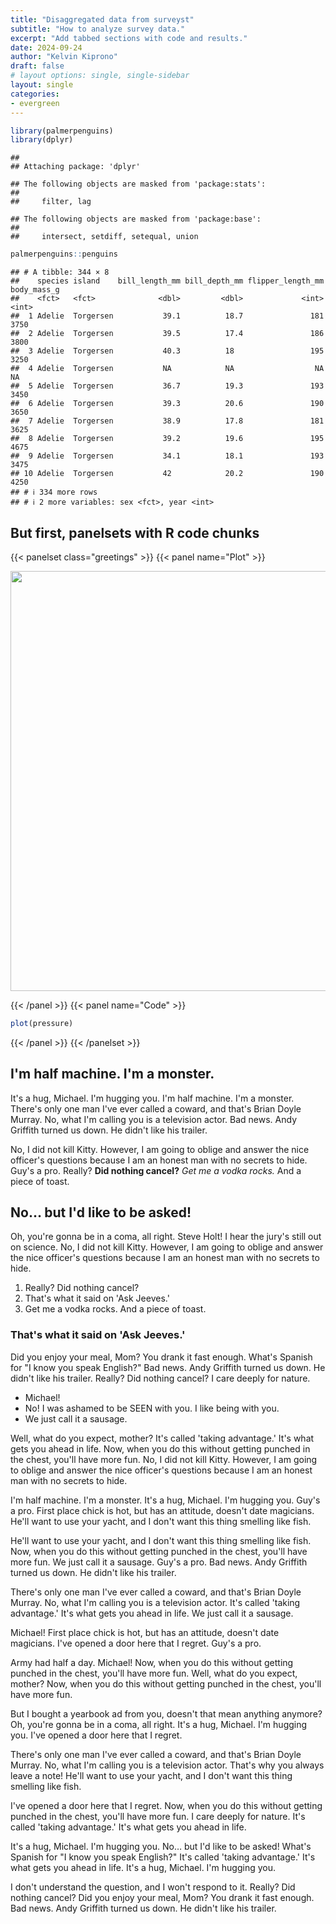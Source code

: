 ```yaml
---
title: "Disaggregated data from surveyst"
subtitle: "How to analyze survey data."
excerpt: "Add tabbed sections with code and results."
date: 2024-09-24
author: "Kelvin Kiprono"
draft: false
# layout options: single, single-sidebar
layout: single
categories:
- evergreen
---
```



``` r
library(palmerpenguins)
library(dplyr)
```

```
## 
## Attaching package: 'dplyr'
```

```
## The following objects are masked from 'package:stats':
## 
##     filter, lag
```

```
## The following objects are masked from 'package:base':
## 
##     intersect, setdiff, setequal, union
```

``` r
palmerpenguins::penguins
```

```
## # A tibble: 344 × 8
##    species island    bill_length_mm bill_depth_mm flipper_length_mm body_mass_g
##    <fct>   <fct>              <dbl>         <dbl>             <int>       <int>
##  1 Adelie  Torgersen           39.1          18.7               181        3750
##  2 Adelie  Torgersen           39.5          17.4               186        3800
##  3 Adelie  Torgersen           40.3          18                 195        3250
##  4 Adelie  Torgersen           NA            NA                  NA          NA
##  5 Adelie  Torgersen           36.7          19.3               193        3450
##  6 Adelie  Torgersen           39.3          20.6               190        3650
##  7 Adelie  Torgersen           38.9          17.8               181        3625
##  8 Adelie  Torgersen           39.2          19.6               195        4675
##  9 Adelie  Torgersen           34.1          18.1               193        3475
## 10 Adelie  Torgersen           42            20.2               190        4250
## # ℹ 334 more rows
## # ℹ 2 more variables: sex <fct>, year <int>
```


## But first, panelsets with R code chunks

{{< panelset class="greetings" >}}
{{< panel name="Plot" >}}

<img src="{{< blogdown/postref >}}index_files/figure-html/plot-1.png" width="672" />

{{< /panel >}}
{{< panel name="Code" >}}


``` r
plot(pressure)
```

{{< /panel >}}
{{< /panelset  >}}

## I'm half machine. I'm a monster.

It's a hug, Michael. I'm hugging you. I'm half machine. I'm a monster. There's only one man I've ever called a coward, and that's Brian Doyle Murray. No, what I'm calling you is a television actor. Bad news. Andy Griffith turned us down. He didn't like his trailer.

No, I did not kill Kitty. However, I am going to oblige and answer the nice officer's questions because I am an honest man with no secrets to hide. Guy's a pro. Really? __Did nothing cancel?__ *Get me a vodka rocks.* And a piece of toast.

## No… but I'd like to be asked!

Oh, you're gonna be in a coma, all right. Steve Holt! I hear the jury's still out on science. No, I did not kill Kitty. However, I am going to oblige and answer the nice officer's questions because I am an honest man with no secrets to hide.

1. Really? Did nothing cancel?
2. That's what it said on 'Ask Jeeves.'
3. Get me a vodka rocks. And a piece of toast.

### That's what it said on 'Ask Jeeves.'

Did you enjoy your meal, Mom? You drank it fast enough. What's Spanish for "I know you speak English?" Bad news. Andy Griffith turned us down. He didn't like his trailer. Really? Did nothing cancel? I care deeply for nature.

* Michael!
* No! I was ashamed to be SEEN with you. I like being with you.
* We just call it a sausage.

Well, what do you expect, mother? It's called 'taking advantage.' It's what gets you ahead in life. Now, when you do this without getting punched in the chest, you'll have more fun. No, I did not kill Kitty. However, I am going to oblige and answer the nice officer's questions because I am an honest man with no secrets to hide.

I'm half machine. I'm a monster. It's a hug, Michael. I'm hugging you. Guy's a pro. First place chick is hot, but has an attitude, doesn't date magicians. He'll want to use your yacht, and I don't want this thing smelling like fish.

He'll want to use your yacht, and I don't want this thing smelling like fish. Now, when you do this without getting punched in the chest, you'll have more fun. We just call it a sausage. Guy's a pro. Bad news. Andy Griffith turned us down. He didn't like his trailer.

There's only one man I've ever called a coward, and that's Brian Doyle Murray. No, what I'm calling you is a television actor. It's called 'taking advantage.' It's what gets you ahead in life. We just call it a sausage.

Michael! First place chick is hot, but has an attitude, doesn't date magicians. I've opened a door here that I regret. Guy's a pro.

Army had half a day. Michael! Now, when you do this without getting punched in the chest, you'll have more fun. Well, what do you expect, mother? Now, when you do this without getting punched in the chest, you'll have more fun.

But I bought a yearbook ad from you, doesn't that mean anything anymore? Oh, you're gonna be in a coma, all right. It's a hug, Michael. I'm hugging you. I've opened a door here that I regret.

There's only one man I've ever called a coward, and that's Brian Doyle Murray. No, what I'm calling you is a television actor. That's why you always leave a note! He'll want to use your yacht, and I don't want this thing smelling like fish.

I've opened a door here that I regret. Now, when you do this without getting punched in the chest, you'll have more fun. I care deeply for nature. It's called 'taking advantage.' It's what gets you ahead in life.

It's a hug, Michael. I'm hugging you. No… but I'd like to be asked! What's Spanish for "I know you speak English?" It's called 'taking advantage.' It's what gets you ahead in life. It's a hug, Michael. I'm hugging you.

I don't understand the question, and I won't respond to it. Really? Did nothing cancel? Did you enjoy your meal, Mom? You drank it fast enough. Bad news. Andy Griffith turned us down. He didn't like his trailer.


